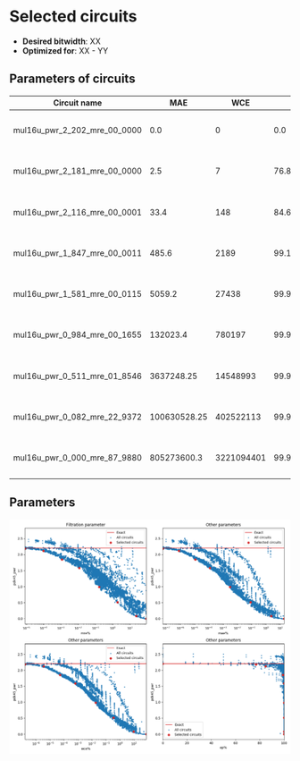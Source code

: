 
Selected circuits
===================
 - **Desired bitwidth**: XX
 - **Optimized for**: XX - YY


Parameters of circuits
----------------------------

| Circuit name | MAE | WCE | EP | MRE | Download |
| --- |  --- | --- | --- | --- | --- | 
| mul16u_pwr_2_202_mre_00_0000 | 0.0 | 0 | 0.0 | 0.0 |  [Verilog generic](mul16u_pwr_2_202_mre_00_0000_gen.v) [Verilog PDK45](mul16u_pwr_2_202_mre_00_0000_pdk45.v)  [C](mul16u_pwr_2_202_mre_00_0000.c) |
| mul16u_pwr_2_181_mre_00_0000 | 2.5 | 7 | 76.85546875 | 8.2566e-06 |  [Verilog generic](mul16u_pwr_2_181_mre_00_0000_gen.v) [Verilog PDK45](mul16u_pwr_2_181_mre_00_0000_pdk45.v)  [C](mul16u_pwr_2_181_mre_00_0000.c) |
| mul16u_pwr_2_116_mre_00_0001 | 33.4 | 148 | 84.6923828125 | 9.49337e-05 |  [Verilog generic](mul16u_pwr_2_116_mre_00_0001_gen.v) [Verilog PDK45](mul16u_pwr_2_116_mre_00_0001_pdk45.v)  [C](mul16u_pwr_2_116_mre_00_0001.c) |
| mul16u_pwr_1_847_mre_00_0011 | 485.6 | 2189 | 99.1003036499 | 0.0011307922 |  [Verilog generic](mul16u_pwr_1_847_mre_00_0011_gen.v) [Verilog PDK45](mul16u_pwr_1_847_mre_00_0011_pdk45.v)  [C](mul16u_pwr_1_847_mre_00_0011.c) |
| mul16u_pwr_1_581_mre_00_0115 | 5059.2 | 27438 | 99.9970944133 | 0.0115264473 |  [Verilog generic](mul16u_pwr_1_581_mre_00_0115_gen.v) [Verilog PDK45](mul16u_pwr_1_581_mre_00_0115_pdk45.v)  [C](mul16u_pwr_1_581_mre_00_0115.c) |
| mul16u_pwr_0_984_mre_00_1655 | 132023.4 | 780197 | 99.9927397817 | 0.165479523 |  [Verilog generic](mul16u_pwr_0_984_mre_00_1655_gen.v) [Verilog PDK45](mul16u_pwr_0_984_mre_00_1655_pdk45.v)  [C](mul16u_pwr_0_984_mre_00_1655.c) |
| mul16u_pwr_0_511_mre_01_8546 | 3637248.25 | 14548993 | 99.9964952469 | 1.8546210127 |  [Verilog generic](mul16u_pwr_0_511_mre_01_8546_gen.v) [Verilog PDK45](mul16u_pwr_0_511_mre_01_8546_pdk45.v)  [C](mul16u_pwr_0_511_mre_01_8546.c) |
| mul16u_pwr_0_082_mre_22_9372 | 100630528.25 | 402522113 | 99.9969426543 | 22.9372423135 |  [Verilog generic](mul16u_pwr_0_082_mre_22_9372_gen.v) [Verilog PDK45](mul16u_pwr_0_082_mre_22_9372_pdk45.v)  [C](mul16u_pwr_0_082_mre_22_9372.c) |
| mul16u_pwr_0_000_mre_87_9880 | 805273600.3 | 3221094401 | 99.9969482422 | 87.9880436608 |  [Verilog generic](mul16u_pwr_0_000_mre_87_9880_gen.v) [Verilog PDK45](mul16u_pwr_0_000_mre_87_9880_pdk45.v)  [C](mul16u_pwr_0_000_mre_87_9880.c) |

Parameters
--------------
![Parameters figure](fig.png)
         
